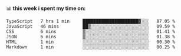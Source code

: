 📊 **this week i spent my time on:**
<!--START_SECTION:waka-->

```text
TypeScript   7 hrs 1 min     █████████████████████▓░░░   87.05 %
JavaScript   46 mins         ██▒░░░░░░░░░░░░░░░░░░░░░░   09.59 %
CSS          6 mins          ▒░░░░░░░░░░░░░░░░░░░░░░░░   01.41 %
JSON         6 mins          ▒░░░░░░░░░░░░░░░░░░░░░░░░   01.38 %
HTML         1 min           ░░░░░░░░░░░░░░░░░░░░░░░░░   00.30 %
Markdown     1 min           ░░░░░░░░░░░░░░░░░░░░░░░░░   00.25 %
```

<!--END_SECTION:waka-->
